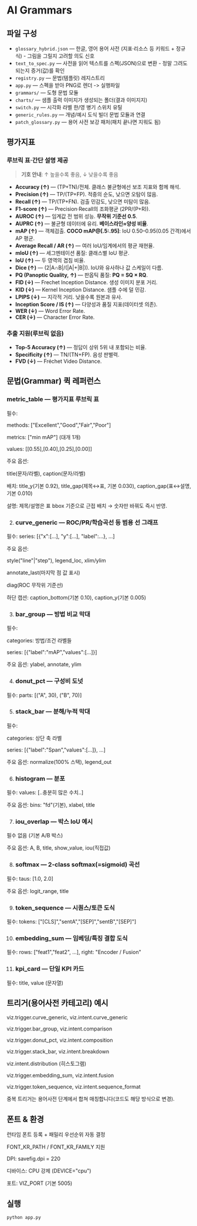 # AI Grammars

## 파일 구성

- `glossary_hybrid.json` — 한글, 영어 용어 사전 (지표·리소스 등 키워드 + 정규식) - 그림을 그릴지 고려할 의도 신호
- `text_to_spec.py` — 사전을 읽어 텍스트를 스펙(JSON)으로 변환 - 정말 그려도 되는지 증거(값)를 확인
- `registry.py` — 문법(템플릿) 레지스트리
- `app.py` — 스펙을 받아 PNG로 렌더 -> 실행파일
- `grammars/` — 도형 문법 모듈
- `charts/` — 샘플 출력 이미지가 생성되는 폴더(결과 이미지지)
- `switch.py` — 시각화 라벨 한/영 병기 스위치 유틸
- `generic_rules.py` — 개념/예시 도식 빌더 문법 모듈과 연결
- `patch_glossary.py` — 용어 사전 보강 패처(패치 끝나면 지워도 됨)

## 평가지표

### 루브릭 표·간단 설명 제공

> **기호 안내**: ↑ 높을수록 좋음, ↓ 낮을수록 좋음

- **Accuracy (↑)** — (TP+TN)/전체. 클래스 불균형에선 보조 지표와 함께 해석.
- **Precision (↑)** — TP/(TP+FP). 적중의 순도, 낮으면 오탐이 많음.
- **Recall (↑)** — TP/(TP+FN). 검출 민감도, 낮으면 미탐이 많음.
- **F1-score (↑)** — Precision·Recall의 조화평균 \(2PR/(P+R)\).
- **AUROC (↑)** — 임계값 전 범위 성능. **무작위 기준선 0.5**.
- **AUPRC (↑)** — 불균형 데이터에 유리. **베이스라인≈양성 비율**.
- **mAP (↑)** — 객체검출. **COCO mAP@[.5:.95]**: IoU 0.50–0.95(0.05 간격)에서 AP 평균.
- **Average Recall / AR (↑)** — 여러 IoU/임계에서의 평균 재현율.
- **mIoU (↑)** — 세그멘테이션 품질: 클래스별 IoU 평균.
- **IoU (↑)** — 두 영역의 겹침 비율.
- **Dice (↑)** — \(2|A∩B|/(|A|+|B|)\). IoU와 유사하나 값 스케일이 다름.
- **PQ (Panoptic Quality, ↑)** — 판옵틱 품질: **PQ = SQ × RQ**.
- **FID (↓)** — Frechet Inception Distance. 생성 이미지 분포 거리.
- **KID (↓)** — Kernel Inception Distance. 샘플 수에 덜 민감.
- **LPIPS (↓)** — 지각적 거리. 낮을수록 원본과 유사.
- **Inception Score / IS (↑)** — 다양성과 품질 지표(데이터셋 의존).
- **WER (↓)** — Word Error Rate.
- **CER (↓)** — Character Error Rate.

### 추출 지원(루브릭 없음)

- **Top-5 Accuracy (↑)** — 정답이 상위 5위 내 포함되는 비율.
- **Specificity (↑)** — TN/(TN+FP). 음성 판별력.
- **FVD (↓)** — Fréchet Video Distance.

## 문법(Grammar) 퀵 레퍼런스

### metric_table — 평가지표 루브릭 표

필수:

methods: ["Excellent","Good","Fair","Poor"]

metrics: ["min mAP"] (대개 1개)

values: [[0.55],[0.40],[0.25],[0.00]]

주요 옵션:

title(문자/라벨), caption(문자/라벨)

배치: title_y(기본 0.92), title_gap(제목↔표, 기본 0.030), caption_gap(표↔설명, 기본 0.010)

설명: 제목/설명은 표 bbox 기준으로 근접 배치 → 숫자만 바꿔도 즉시 반영.

2. ### curve_generic — ROC/PR/학습곡선 등 범용 선 그래프

필수: series: [{"x":[...], "y":[...], "label":...}, ...]

주요 옵션:

style("line"|"step"), legend_loc, xlim/ylim

annotate_last(마지막 점 값 표시)

diag(ROC 무작위 기준선)

하단 캡션: caption_bottom(기본 0.10), caption_y(기본 0.005)

3. ### bar_group — 방법 비교 막대

필수:

categories: 방법/조건 라벨들

series: [{"label":"mAP","values":[...]}]

주요 옵션: ylabel, annotate, ylim

4. ### donut_pct — 구성비 도넛

필수: parts: [("A", 30), ("B", 70)]

5. ### stack_bar — 분해/누적 막대

필수:

categories: 상단 축 라벨

series: [{"label":"Span","values":[...]}, ...]

주요 옵션: normalize(100% 스택), legend_out

6. ### histogram — 분포

필수: values: [..충분히 많은 수치..]

주요 옵션: bins: "fd"(기본), xlabel, title

7. ### iou_overlap — 박스 IoU 예시

필수 없음 (기본 A/B 박스)

주요 옵션: A, B, title, show_value, iou(직접값)

8. ### softmax — 2-class softmax(=sigmoid) 곡선

필수: taus: [1.0, 2.0]

주요 옵션: logit_range, title

9. ### token_sequence — 시퀀스/토큰 도식

필수: tokens: ["[CLS]","sentA","[SEP]","sentB","[SEP]"]

10. ### embedding_sum — 임베딩/특징 결합 도식

필수: rows: ["feat1","feat2", ...], right: "Encoder / Fusion"

11. ### kpi_card — 단일 KPI 카드

필수: title, value (문자열)

## 트리거(용어사전 카테고리) 예시

viz.trigger.curve_generic, viz.intent.curve_generic

viz.trigger.bar_group, viz.intent.comparison

viz.trigger.donut_pct, viz.intent.composition

viz.trigger.stack_bar, viz.intent.breakdown

viz.intent.distribution (히스토그램)

viz.trigger.embedding_sum, viz.intent.fusion

viz.trigger.token_sequence, viz.intent.sequence_format

중복 트리거는 용어사전 단계에서 합쳐 매칭합니다(코드도 해당 방식으로 변경).

## 폰트 & 환경

런타임 폰트 등록 + 패밀리 우선순위 자동 결정

FONT_KR_PATH / FONT_KR_FAMILY 지원

DPI: savefig.dpi = 220

디바이스: CPU 강제 (DEVICE="cpu")

포트: VIZ_PORT (기본 5005)

## 실행

```bash
python app.py
```
